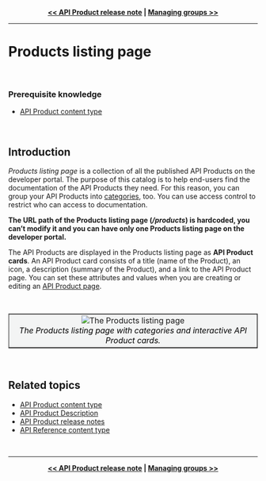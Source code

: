 <!-- NAVIGATOR -->
<p align="center"><strong><a href="/admin/guides/allianz-content-types/api-product-release-note"
alt="API Product release note" target="_self"><< API Product release note</a> |
<a href="/admin/guides/groups/managing-groups"
alt="Managing groups" target="_self">Managing groups >></a></strong></p>

---
# Products listing page
</br>

### Prerequisite knowledge

- [API Product content type](/admin/guides/allianz-content-types/api-product)

</br>

## <a id="product-catalog-intro"></a>Introduction

_Products listing page_ is a collection of all the published API Products on the developer portal.
The purpose of this catalog is to help end-users find the documentation of the API Products they need.
For this reason, you can group your API Products into [categories](/admin/guides/categories-and-tags/categories-and-tags),
too. You can use access control to restrict who can access to documentation.

**The URL path of the Products listing page (_/products_) is hardcoded, you can’t modify it and you can**
**have only one Products listing page on the developer portal.**

The API Products are displayed in the Products listing page as **API Product cards**. An API Product card consists of a
title (name of the Product), an icon, a description (summary of the Product), and a link to the API Product page. You
can set these attributes and values when you are creating or editing an
[API Product page](/admin/guides/allianz-content-types/api-product).

<!-- IMAGE -->
</br>
<table align="center" border="1">
	<tbody>
		<tr>
			<td bgcolor="#f3f4f4" align="center"><img alt="The Products listing page"
			src="@guide_path/assets/10281_product_catalog.png" max-width="800" align="center">
            <div align="center"><em><font color="black">The Products listing page with categories
            and interactive API Product cards.</em></font></div></td>
		</tr>
	</tbody>
</table>

</br>

## Related topics

- [API Product content type](/admin/guides/allianz-content-types/api-product)
- [API Product Description](/admin/guides/allianz-content-types/api-product-description)
- [API Product release notes](/admin/guides/allianz-content-types/api-product-release-notes)
- [API Reference content type](/admin/guides/api-documentation/api-reference)

</br>

---
<!-- NAVIGATOR -->
<p align="center"><strong><a href="/admin/guides/allianz-content-types/api-product-release-note"
alt="API Product release note" target="_self"><< API Product release note</a> |
<a href="/admin/guides/groups/managing-groups"
alt="Managing groups" target="_self">Managing groups >></a></strong></p>